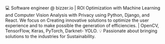 💻 Software engineer @ bizzer.io | ROI Optimization with Machine Learning and Computer Vision Analysis with Privacy using Python, Django, and React. We focus on Creating innovative solutions to optimize the user experience and to make possible the generation of efficiencies. | OpenCV, TensorFlow, Keras, PyTorch, Darknet- YOLO.
💡 Passionate about bringing solutions to the industries for Sustainability. 
